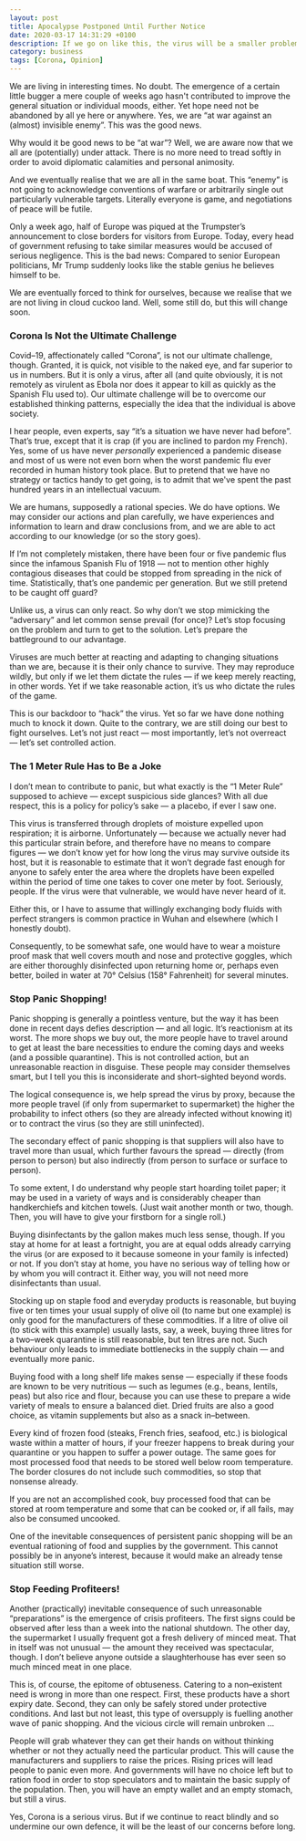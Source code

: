 ```yaml
---
layout: post
title: Apocalypse Postponed Until Further Notice
date: 2020-03-17 14:31:29 +0100
description: If we go on like this, the virus will be a smaller problem than our reaction to it. Stop panic shopping already.
category: business
tags: [Corona, Opinion]
---
```

We are living in interesting times. No doubt. The emergence of a certain little bugger a mere couple of weeks ago hasn't contributed to improve the general situation or individual moods, either. Yet hope need not be abandoned by all ye here or anywhere. Yes, we are “at war against an (almost) invisible enemy”. This was the good news.<!--more-->

Why would it be good news to be “at war”? Well, we are aware now that we all are (potentially) under attack. There is no more need to tread softly in order to avoid diplomatic calamities and personal animosity.

And we eventually realise that we are all in the same boat. This “enemy” is not going to acknowledge conventions of warfare or arbitrarily single out particularly vulnerable targets. Literally everyone is game, and negotiations of peace will be futile.

Only a week ago, half of Europe was piqued at the Trumpster’s announcement to close borders for visitors from Europe. Today, every head of government refusing to take similar measures would be accused of serious negligence. This is the bad news: Compared to senior European politicians, Mr Trump suddenly looks like the stable genius he believes himself to be.

We are eventually forced to think for ourselves, because we realise that we are not living in cloud cuckoo land. Well, some still do, but this will change soon.

### Corona Is Not the Ultimate Challenge

Covid–19, affectionately called “Corona”, is not our ultimate challenge, though. Granted, it is quick, not visible to the naked eye, and far superior to us in numbers. But it is only a virus, after all (and quite obviously, it is not remotely as virulent as Ebola nor does it appear to kill as quickly as the Spanish Flu used to). Our ultimate challenge will be to overcome our established thinking patterns, especially the idea that the individual is above society.

I hear people, even experts, say “it’s a situation we have never had before”. That’s true, except that it is crap (if you are inclined to pardon my French). Yes, some of us have never <em>personally</em> experienced a pandemic disease and most of us were not even born when the worst pandemic flu ever recorded in human history took place. But to pretend that we have no strategy or tactics handy to get going, is to admit that we've spent the past hundred years in an intellectual vacuum.

We are humans, supposedly a rational species. We do have options. We may consider our actions and plan carefully, we have experiences and information to learn and draw conclusions from, and we are able to act according to our knowledge (or so the story goes).

If I’m not completely mistaken, there have been four or five pandemic flus since the infamous Spanish Flu of 1918 — not to mention other highly contagious diseases that could be stopped from spreading in the nick of time. Statistically, that’s one pandemic per generation. But we still pretend to be caught off guard?

Unlike us, a virus can only react. So why don’t we stop mimicking the “adversary” and let common sense prevail (for once)? Let’s stop focusing on the problem and turn to get to the solution. Let’s prepare the battleground to our advantage.

Viruses are much better at reacting and adapting to changing situations than we are, because it is their only chance to survive. They may reproduce wildly, but only if we let them dictate the rules — if we keep merely reacting, in other words. Yet if we take reasonable action, it’s us who dictate the rules of the game.

This is our backdoor to “hack” the virus. Yet so far we have done nothing much to knock it down. Quite to the contrary, we are still doing our best to fight ourselves. Let’s not just react — most importantly, let’s not overreact — let’s set controlled action.

### The 1 Meter Rule Has to Be a Joke

I don’t mean to contribute to panic, but what exactly is the “1 Meter Rule” supposed to achieve — except suspicious side glances? With all due respect, this is a policy for policy’s sake — a placebo, if ever I saw one.

This virus is transferred through droplets of moisture expelled upon respiration; it is airborne. Unfortunately — because we actually never had this particular strain before, and therefore have no means to compare figures — we don’t know yet for how long the virus may survive outside its host, but it is reasonable to estimate that it won’t degrade fast enough for anyone to safely enter the area where the droplets have been expelled within the period of time one takes to cover one meter by foot. Seriously, people. If the virus were that vulnerable, we would have never heard of it.

Either this, or I have to assume that willingly exchanging body fluids with perfect strangers is common practice in Wuhan and elsewhere (which I honestly doubt).

Consequently, to be somewhat safe, one would have to wear a moisture proof mask that well covers mouth and nose and protective goggles, which are either thoroughly disinfected upon returning home or, perhaps even better, boiled in water at 70&deg; Celsius (158&deg; Fahrenheit) for several minutes.


### Stop Panic Shopping!

Panic shopping is generally a pointless venture, but the way it has been done in recent days defies description — and all logic. It’s reactionism at its worst. The more shops we buy out, the more people have to travel around to get at least the bare necessities to endure the coming days and weeks (and a possible quarantine). This is not controlled action, but an unreasonable reaction in disguise. These people may consider themselves smart, but I tell you this is inconsiderate and short–sighted beyond words.

The logical consequence is, we help spread the virus by proxy, because the more people travel (if only from supermarket to supermarket) the higher the probability to infect others (so they are already infected without knowing it) or to contract the virus (so they are still uninfected).

The secondary effect of panic shopping is that suppliers will also have to travel more than usual, which further favours the spread — directly (from person to person) but also indirectly (from person to surface or surface to person).

To some extent, I do understand why people start hoarding toilet paper; it may be used in a variety of ways and is considerably cheaper than handkerchiefs and kitchen towels. (Just wait another month or two, though. Then, you will have to give your firstborn for a single roll.)

Buying disinfectants by the gallon makes much less sense, though. If you stay at home for at least a fortnight, you are at equal odds already carrying the virus (or are exposed to it because someone in your family is infected) or not. If you don’t stay at home, you have no serious way of telling how or by whom you will contract it. Either way, you will not need more disinfectants than usual.

Stocking up on staple food and everyday products is reasonable, but buying five or ten times your usual supply of olive oil (to name but one example) is only good for the manufacturers of these commodities. If a litre of olive oil (to stick with this example) usually lasts, say, a week, buying three litres for a two–week quarantine is still reasonable, but ten litres are not. Such behaviour only leads to immediate bottlenecks in the supply chain — and eventually more panic.

Buying food with a long shelf life makes sense — especially if these foods are known to be very nutritious — such as legumes (<abbr>e.g.</abbr>, beans, lentils, peas) but also rice and flour, because you can use these to prepare a wide variety of meals to ensure a balanced diet. Dried fruits are also a good choice, as vitamin supplements but also as a snack in–between.

Every kind of frozen food (steaks, French fries, seafood, <abbr>etc.</abbr>) is biological waste within a matter of hours, if your freezer happens to break during your quarantine or you happen to suffer a power outage. The same goes for most processed food that needs to be stored well below room temperature. The border closures do not include such commodities, so stop that nonsense already.

If you are not an accomplished cook, buy processed food that can be stored at room temperature and some that can be cooked or, if all fails, may also be consumed uncooked.

One of the inevitable consequences of persistent panic shopping will be an eventual rationing of food and supplies by the government. This cannot possibly be in anyone’s interest, because it would make an already tense situation still worse.

### Stop Feeding Profiteers!

Another (practically) inevitable consequence of such unreasonable “preparations” is the emergence of crisis profiteers. The first signs could be observed after less than a week into the national shutdown. The other day, the supermarket I usually frequent got a fresh delivery of minced meat. That in itself was not unusual — the amount they received was spectacular, though. I don’t believe anyone outside a slaughterhouse has ever seen so much minced meat in one place.

This is, of course, the epitome of obtuseness. Catering to a non–existent need is wrong in more than one respect. First, these products have a short expiry date. Second, they can only be safely stored under protective conditions. And last but not least, this type of oversupply is fuelling another wave of panic shopping. And the vicious circle will remain unbroken …

People will grab whatever they can get their hands on without thinking whether or not they actually need the particular product. This will cause the manufacturers and suppliers to raise the prices. Rising prices will lead people to panic even more. And governments will have no choice left but to ration food in order to stop speculators and to maintain the basic supply of the population. Then, you will have an empty wallet and an empty stomach, but still a virus.

Yes, Corona is a serious virus. But if we continue to react blindly and so undermine our own defence, it will be the least of our concerns before long.

